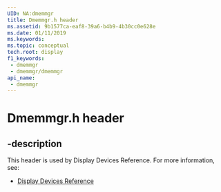```yaml
---
UID: NA:dmemmgr
title: Dmemmgr.h header
ms.assetid: 9b1577ca-eaf8-39a6-b4b9-4b30cc0e628e
ms.date: 01/11/2019
ms.keywords: 
ms.topic: conceptual
tech.root: display
f1_keywords:
 - dmemmgr
 - dmemmgr/dmemmgr
api_name:
 - dmemmgr
---
```


# Dmemmgr.h header


## -description

This header is used by Display Devices Reference. For more information, see:

- [Display Devices Reference](../_display/index.md)

